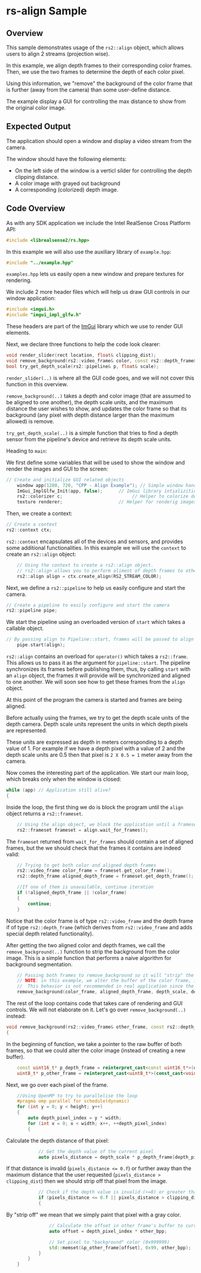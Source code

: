 # rs-align Sample

## Overview

This sample demonstrates usage of the `rs2::align` object, which allows users to align 2 streams (projection wise).

In this example, we align depth frames to their corresponding color frames. Then, we use the two frames to determine the depth of each color pixel.

Using this information, we "remove" the background of the color frame that is further (away from the camera) than some user-define distance.

The example display a GUI for controlling the max distance to show from the original color image.

## Expected Output

The application should open a window and display a video stream from the camera. 

The window should have the following elements:
- On the left side of the window is a verticl silder for controlling the depth clipping distance.
- A color image with grayed out background
- A corresponding (colorized) depth image.


## Code Overview 

As with any SDK application we include the Intel RealSense Cross Platform API:

```cpp
#include <librealsense2/rs.hpp>
```

In this example we will also use the auxiliary library of `example.hpp`:

```cpp
#include "../example.hpp"    
```

`examples.hpp` lets us easily open a new window and prepare textures for rendering.

We include 2 more header files which will help us draw GUI controls in our window application:

```cpp
#include <imgui.h>
#include "imgui_impl_glfw.h"
```

These headers are part of the [ImGui](https://github.com/ocornut/imgui) library which we use to render GUI elements. 

Next, we declare three functions to help the code look clearer:
```cpp
void render_slider(rect location, float& clipping_dist);
void remove_background(rs2::video_frame& color, const rs2::depth_frame& depth_frame, float depth_scale, float clipping_dist);
bool try_get_depth_scale(rs2::pipeline& p, float& scale);
```

`render_slider(..)`  is where all the GUI code goes, and we will not cover this function in this overview.

`remove_background(..)` takes a depth and color image (that are assumed to be aligned to one another), the depth scale units, and the maximum distance the user wishes to show, and updates the color frame so that its background (any pixel with depth distance larger than the maximum allowed) is remove.

`try_get_depth_scale(..)` is a simple function that tries to find a depth sensor from the pipeline's device and retrieve its depth scale units.

Heading to `main`:

We first define some variables that will be used to show the window and render the images and GUI to the screen:

```cpp
// Create and initialize GUI related objects
    window app(1280, 720, "CPP - Align Example"); // Simple window handling
    ImGui_ImplGlfw_Init(app, false);      // ImGui library intializition 
    rs2::colorizer c;                          // Helper to colorize depth images
    texture renderer;                     // Helper for renderig images
```

Then, we create a context:

```cpp
// Create a context
rs2::context ctx;
```
`rs2::context` encapsulates all of the devices and sensors, and provides some additional functionalities.
In this example we will use the `context` to create an `rs2::align` object:

```cpp
    // Using the context to create a rs2::align object. 
    // rs2::align allows you to perform aliment of depth frames to others
    rs2::align align = ctx.create_align(RS2_STREAM_COLOR); 
```

Next, we define a `rs2::pipeline` to help us easily configure and start the camera.

```cpp
// Create a pipeline to easily configure and start the camera
rs2::pipeline pipe;
```

We start the pipeline using an overloaded version of `start` which takes a callable object.

```cpp
// By passing align to Pipeline::start, frames will be passed to align's handler
    pipe.start(align);
```

`rs2::align` contains an overload for `operator()` which takes a `rs2::frame`. This allows us to pass it as the argument for `pipeline::start`. The pipeline synchronizes its frames before publishing them, thus, by calling `start` with an `align` object, the frames it will provide will be synchronized and aligned to one another. We will soon see how to get these frames from the `align` object.

At this point of the program the camera is started and frames are being aligned.

Before actually using the frames, we try to get the depth scale units of the depth camera. Depth scale units represent the units in which depth pixels are represented. 

These units are expressed as depth in meters corresponding to a depth value of 1. For example if we have a depth pixel with a value of 2 and the depth scale units are 0.5 then that pixel is `2 X 0.5 = 1` meter away from the camera.

Now comes the interesting part of the application. We start our main loop, which breaks only when the window is closed:


```cpp
while (app) // Application still alive?
{
```

Inside the loop, the first thing we do is block the program until the `align` object returns a `rs2::frameset`.

```cpp
    // Using the align object, we block the application until a frameset is available
    rs2::frameset frameset = align.wait_for_frames();
```

The `frameset` returned from `wait_for_frames` should contain a set of aligned frames, but the we should check that the frames it contains are indeed valid:


```cpp
    // Trying to get both color and aligned depth frames
    rs2::video_frame color_frame = frameset.get_color_frame();
    rs2::depth_frame aligned_depth_frame = frameset.get_depth_frame();

    //If one of them is unavailable, continue iteration
    if (!aligned_depth_frame || !color_frame)
    {
        continue;
    }
```
Notice that the color frame is of type `rs2::video_frame` and the depth frame if of type `rs2::depth_frame` (which derives from `rs2::video_frame` and adds special depth related functionality).

After getting the two aligned color and depth frames, we call the `remove_background(..)` function to strip the background from the color image.
This is a simple function that performs a naive algorithm for background segmentation.
```cpp
    // Passing both frames to remove_background so it will "strip" the background
    // NOTE: in this example, we alter the buffer of the color frame, instead of copying it and altering the copy
    //  This behavior is not recommended in real application since the color frame could be used elsewhere
    remove_background(color_frame, aligned_depth_frame, depth_scale, depth_clipping_distance);

```

The  rest of the loop contains code that takes care of rendering and GUI controls. We will not elaborate on it. Let's go over `remove_background(..)` instead:


```cpp
void remove_background(rs2::video_frame& other_frame, const rs2::depth_frame& depth_frame, float depth_scale, float clipping_dist)
{
```

In the beginning of function, we take a pointer to the raw buffer of both frames, so that we could alter the color image (instead of creating a new buffer). 

```cpp
    const uint16_t* p_depth_frame = reinterpret_cast<const uint16_t*>(depth_frame.get_data());
    uint8_t* p_other_frame = reinterpret_cast<uint8_t*>(const_cast<void*>(other_frame.get_data()));
```

Next, we go over each pixel of the frame.

```cpp
    //Using OpenMP to try to parallelise the loop
    #pragma omp parallel for schedule(dynamic)
    for (int y = 0; y < height; y++)
    {
        auto depth_pixel_index = y * width;
        for (int x = 0; x < width; x++, ++depth_pixel_index)
        {
```
Calculate the depth distance of that pixel:
```cpp
            // Get the depth value of the current pixel
            auto pixels_distance = depth_scale * p_depth_frame[depth_pixel_index];

```

If that distance is invalid (`pixels_distance <= 0.f`) or further away than the maximum distance that the user requested (`pixels_distance > clipping_dist`) then we should strip off that pixel from the image.
```cpp
            // Check if the depth value is invalid (<=0) or greater than the threashold
            if (pixels_distance <= 0.f || pixels_distance > clipping_dist)
            {
```
By "strip off" we mean that we simply paint that pixel with a gray color.

```cpp
                // Calculate the offset in other frame's buffer to current pixel
                auto offset = depth_pixel_index * other_bpp;

                // Set pixel to "background" color (0x999999)
                std::memset(&p_other_frame[offset], 0x99, other_bpp);
            }
        }
    }
```

